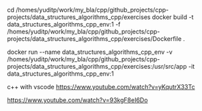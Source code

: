 cd /homes/yuditp/work/my_bla/cpp/github_projects/cpp-projects/data_structures_algorithms_cpp/exercises
docker build -t data_structures_algorithms_cpp_env:1 -f /homes/yuditp/work/my_bla/cpp/github_projects/cpp-projects/data_structures_algorithms_cpp/exercises/Dockerfile .

 docker run --name data_structures_algorithms_cpp_env -v /homes/yuditp/work/my_bla/cpp/github_projects/cpp-projects/data_structures_algorithms_cpp/exercises:/usr/src/app -it data_structures_algorithms_cpp_env:1

c++ with vscode
https://www.youtube.com/watch?v=yKqutrX33Tc

https://www.youtube.com/watch?v=93kgF8eI6Do